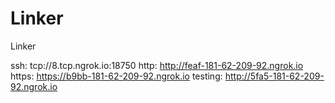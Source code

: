 # Linker
Linker

ssh: tcp://8.tcp.ngrok.io:18750 
http: http://feaf-181-62-209-92.ngrok.io 
https: https://b9bb-181-62-209-92.ngrok.io 
testing: http://5fa5-181-62-209-92.ngrok.io 